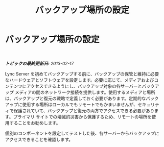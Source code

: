 ﻿---
title: バックアップ場所の設定
TOCTitle: バックアップ場所の設定
ms:assetid: 006732eb-3d44-414d-8010-227a855caa93
ms:mtpsurl: https://technet.microsoft.com/ja-jp/library/Hh202158(v=OCS.15)
ms:contentKeyID: 52056525
ms.date: 05/19/2016
mtps_version: v=OCS.15
ms.translationtype: HT
---

# バックアップ場所の設定

 

_**トピックの最終更新日:** 2013-02-17_

Lync Server を初めてバックアップする前に、バックアップの保管と維持に必要なハードウェアとソフトウェアを設定します。必要に応じて、メディアおよびコンテンツにアクセスできるようにし、バックアップ対象の各サーバーとバックアップ メディアの間のネットワーク接続を提供します。使用するメディアと場所は、バックアップと復元の戦略で定義しておく必要があります。定期的なバックアップに使用する場所はローカルでもリモートでもかまいませんが、セキュリティで保護されていて、バックアップと復元の両方でアクセスできる必要があります。プライマリ サイトでの壊滅的災害から保護するため、リモートの場所を使用することをお勧めします。

個別のコンポーネントを設定してテストした後、各サーバーからバックアップにアクセスできることを確認します。

